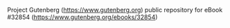 Project Gutenberg (https://www.gutenberg.org) public repository for eBook #32854 (https://www.gutenberg.org/ebooks/32854)
